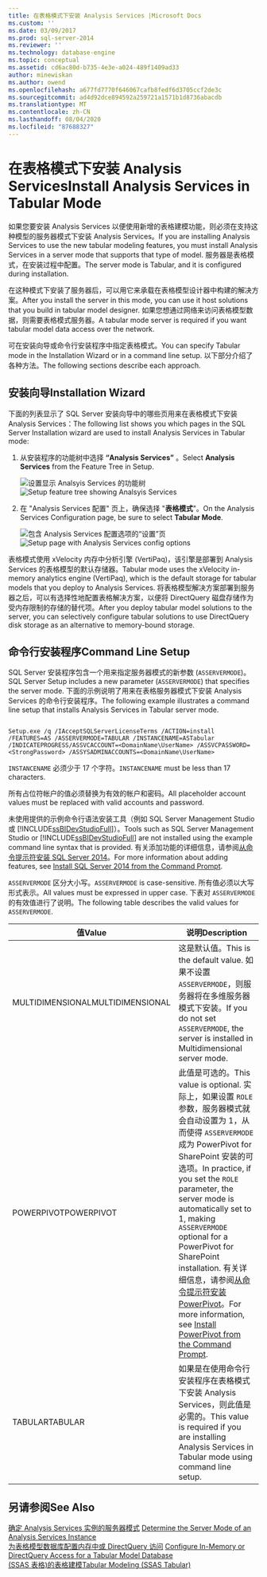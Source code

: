 ```yaml
---
title: 在表格模式下安装 Analysis Services |Microsoft Docs
ms.custom: ''
ms.date: 03/09/2017
ms.prod: sql-server-2014
ms.reviewer: ''
ms.technology: database-engine
ms.topic: conceptual
ms.assetid: cd6ac80d-b735-4e3e-a024-489f1409ad33
author: minewiskan
ms.author: owend
ms.openlocfilehash: a677fd7770f646067cafb8fedf6d3705ccf2de3c
ms.sourcegitcommit: ad4d92dce894592a259721a1571b1d8736abacdb
ms.translationtype: MT
ms.contentlocale: zh-CN
ms.lasthandoff: 08/04/2020
ms.locfileid: "87688327"
---
```

# <a name="install-analysis-services-in-tabular-mode"></a><span data-ttu-id="333e5-102">在表格模式下安装 Analysis Services</span><span class="sxs-lookup"><span data-stu-id="333e5-102">Install Analysis Services in Tabular Mode</span></span>
  <span data-ttu-id="333e5-103">如果您要安装 Analysis Services 以便使用新增的表格建模功能，则必须在支持这种模型的服务器模式下安装 Analysis Services。</span><span class="sxs-lookup"><span data-stu-id="333e5-103">If you are installing Analysis Services to use the new tabular modeling features, you must install Analysis Services in a server mode that supports that type of model.</span></span> <span data-ttu-id="333e5-104">服务器是表格模式，在安装过程中配置。</span><span class="sxs-lookup"><span data-stu-id="333e5-104">The server mode is Tabular, and it is configured during installation.</span></span>  
  
 <span data-ttu-id="333e5-105">在这种模式下安装了服务器后，可以用它来承载在表格模型设计器中构建的解决方案。</span><span class="sxs-lookup"><span data-stu-id="333e5-105">After you install the server in this mode, you can use it host solutions that you build in tabular model designer.</span></span> <span data-ttu-id="333e5-106">如果您想通过网络来访问表格模型数据，则需要表格模式服务器。</span><span class="sxs-lookup"><span data-stu-id="333e5-106">A tabular mode server is required if you want tabular model data access over the network.</span></span>  
  
 <span data-ttu-id="333e5-107">可在安装向导或命令行安装程序中指定表格模式。</span><span class="sxs-lookup"><span data-stu-id="333e5-107">You can specify Tabular mode in the Installation Wizard or in a command line setup.</span></span> <span data-ttu-id="333e5-108">以下部分介绍了各种方法。</span><span class="sxs-lookup"><span data-stu-id="333e5-108">The following sections describe each approach.</span></span>  
  
## <a name="installation-wizard"></a><span data-ttu-id="333e5-109">安装向导</span><span class="sxs-lookup"><span data-stu-id="333e5-109">Installation Wizard</span></span>  
 <span data-ttu-id="333e5-110">下面的列表显示了 SQL Server 安装向导中的哪些页用来在表格模式下安装 Analysis Services：</span><span class="sxs-lookup"><span data-stu-id="333e5-110">The following list shows you which pages in the SQL Server Installation wizard are used to install Analysis Services in Tabular mode:</span></span>  
  
1.  <span data-ttu-id="333e5-111">从安装程序的功能树中选择 **“Analysis Services”** 。</span><span class="sxs-lookup"><span data-stu-id="333e5-111">Select **Analysis Services** from the Feature Tree in Setup.</span></span>  
  
     <span data-ttu-id="333e5-112">![设置显示 Analsyis Services 的功能树](../../../sql-server/install/media/ssas-setupas.gif "设置显示 Analsyis Services 的功能树")</span><span class="sxs-lookup"><span data-stu-id="333e5-112">![Setup feature tree showing Analsyis Services](../../../sql-server/install/media/ssas-setupas.gif "Setup feature tree showing Analsyis Services")</span></span>  
  
2.  <span data-ttu-id="333e5-113">在 "Analysis Services 配置" 页上，确保选择 "**表格模式**"。</span><span class="sxs-lookup"><span data-stu-id="333e5-113">On the Analysis Services Configuration page, be sure to select **Tabular Mode**.</span></span>  
  
     <span data-ttu-id="333e5-114">![包含 Analysis Services 配置选项的“设置”页](../../../sql-server/install/media/ssas-setupasconfig.gif "包含 Analysis Services 配置选项的“设置”页")</span><span class="sxs-lookup"><span data-stu-id="333e5-114">![Setup page with Analysis Services config options](../../../sql-server/install/media/ssas-setupasconfig.gif "Setup page with Analysis Services config options")</span></span>  
  
 <span data-ttu-id="333e5-115">表格模式使用 xVelocity 内存中分析引擎 (VertiPaq)，该引擎是部署到 Analysis Services 的表格模型的默认存储器。</span><span class="sxs-lookup"><span data-stu-id="333e5-115">Tabular mode uses the xVelocity in-memory analytics engine (VertiPaq), which is the default storage for tabular models that you deploy to Analysis Services.</span></span> <span data-ttu-id="333e5-116">将表格模型解决方案部署到服务器之后，可以有选择性地配置表格解决方案，以便将 DirectQuery 磁盘存储作为受内存限制的存储的替代项。</span><span class="sxs-lookup"><span data-stu-id="333e5-116">After you deploy tabular model solutions to the server, you can selectively configure tabular solutions to use DirectQuery disk storage as an alternative to memory-bound storage.</span></span>  
  
## <a name="command-line-setup"></a><span data-ttu-id="333e5-117">命令行安装程序</span><span class="sxs-lookup"><span data-stu-id="333e5-117">Command Line Setup</span></span>  
 <span data-ttu-id="333e5-118">SQL Server 安装程序包含一个用来指定服务器模式的新参数 (`ASSERVERMODE`)。</span><span class="sxs-lookup"><span data-stu-id="333e5-118">SQL Server Setup includes a new parameter (`ASSERVERMODE`) that specifies the server mode.</span></span> <span data-ttu-id="333e5-119">下面的示例说明了用来在表格服务器模式下安装 Analysis Services 的命令行安装程序。</span><span class="sxs-lookup"><span data-stu-id="333e5-119">The following example illustrates a command line setup that installs Analysis Services in Tabular server mode.</span></span>  
  
```  
  
Setup.exe /q /IAcceptSQLServerLicenseTerms /ACTION=install /FEATURES=AS /ASSERVERMODE=TABULAR /INSTANCENAME=ASTabular /INDICATEPROGRESS/ASSVCACCOUNT=<DomainName\UserName> /ASSVCPASSWORD=<StrongPassword> /ASSYSADMINACCOUNTS=<DomainName\UserName>   
```  
  
 <span data-ttu-id="333e5-120">`INSTANCENAME` 必须少于 17 个字符。</span><span class="sxs-lookup"><span data-stu-id="333e5-120">`INSTANCENAME` must be less than 17 characters.</span></span>  
  
 <span data-ttu-id="333e5-121">所有占位符帐户的值必须替换为有效的帐户和密码。</span><span class="sxs-lookup"><span data-stu-id="333e5-121">All placeholder account values must be replaced with valid accounts and password.</span></span>  
  
 <span data-ttu-id="333e5-122">未使用提供的示例命令行语法安装工具（例如 SQL Server Management Studio 或 [!INCLUDE[ssBIDevStudioFull](../../../includes/ssbidevstudiofull-md.md)]）。</span><span class="sxs-lookup"><span data-stu-id="333e5-122">Tools such as SQL Server Management Studio or [!INCLUDE[ssBIDevStudioFull](../../../includes/ssbidevstudiofull-md.md)] are not installed using the example command line syntax that is provided.</span></span> <span data-ttu-id="333e5-123">有关添加功能的详细信息，请参阅[从命令提示符安装 SQL Server 2014](../../../database-engine/install-windows/install-sql-server-from-the-command-prompt.md)。</span><span class="sxs-lookup"><span data-stu-id="333e5-123">For more information about adding features, see [Install SQL Server 2014 from the Command Prompt](../../../database-engine/install-windows/install-sql-server-from-the-command-prompt.md).</span></span>  
  
 <span data-ttu-id="333e5-124">`ASSERVERMODE` 区分大小写。</span><span class="sxs-lookup"><span data-stu-id="333e5-124">`ASSERVERMODE` is case-sensitive.</span></span>  <span data-ttu-id="333e5-125">所有值必须以大写形式表示。</span><span class="sxs-lookup"><span data-stu-id="333e5-125">All values must be expressed in upper case.</span></span> <span data-ttu-id="333e5-126">下表对 `ASSERVERMODE` 的有效值进行了说明。</span><span class="sxs-lookup"><span data-stu-id="333e5-126">The following table describes the valid values for `ASSERVERMODE`.</span></span>  
  
|<span data-ttu-id="333e5-127">值</span><span class="sxs-lookup"><span data-stu-id="333e5-127">Value</span></span>|<span data-ttu-id="333e5-128">说明</span><span class="sxs-lookup"><span data-stu-id="333e5-128">Description</span></span>|  
|-----------|-----------------|  
|<span data-ttu-id="333e5-129">MULTIDIMENSIONAL</span><span class="sxs-lookup"><span data-stu-id="333e5-129">MULTIDIMENSIONAL</span></span>|<span data-ttu-id="333e5-130">这是默认值。</span><span class="sxs-lookup"><span data-stu-id="333e5-130">This is the default value.</span></span> <span data-ttu-id="333e5-131">如果不设置 `ASSERVERMODE`，则服务器将在多维服务器模式下安装。</span><span class="sxs-lookup"><span data-stu-id="333e5-131">If you do not set `ASSERVERMODE`, the server is installed in Multidimensional server mode.</span></span>|  
|<span data-ttu-id="333e5-132">POWERPIVOT</span><span class="sxs-lookup"><span data-stu-id="333e5-132">POWERPIVOT</span></span>|<span data-ttu-id="333e5-133">此值是可选的。</span><span class="sxs-lookup"><span data-stu-id="333e5-133">This value is optional.</span></span> <span data-ttu-id="333e5-134">实际上，如果设置 `ROLE` 参数，服务器模式就会自动设置为 1，从而使得 `ASSERVERMODE` 成为 PowerPivot for SharePoint 安装的可选项。</span><span class="sxs-lookup"><span data-stu-id="333e5-134">In practice, if you set the `ROLE` parameter, the server mode is automatically set to 1, making `ASSERVERMODE` optional for a PowerPivot for SharePoint installation.</span></span> <span data-ttu-id="333e5-135">有关详细信息，请参阅[从命令提示符安装 PowerPivot](../../../sql-server/install/install-powerpivot-from-the-command-prompt.md)。</span><span class="sxs-lookup"><span data-stu-id="333e5-135">For more information, see [Install PowerPivot from the Command Prompt](../../../sql-server/install/install-powerpivot-from-the-command-prompt.md).</span></span>|  
|<span data-ttu-id="333e5-136">TABULAR</span><span class="sxs-lookup"><span data-stu-id="333e5-136">TABULAR</span></span>|<span data-ttu-id="333e5-137">如果是在使用命令行安装程序在表格模式下安装 Analysis Services，则此值是必需的。</span><span class="sxs-lookup"><span data-stu-id="333e5-137">This value is required if you are installing Analysis Services in Tabular mode using command line setup.</span></span>|  
  
## <a name="see-also"></a><span data-ttu-id="333e5-138">另请参阅</span><span class="sxs-lookup"><span data-stu-id="333e5-138">See Also</span></span>  
 <span data-ttu-id="333e5-139">[确定 Analysis Services 实例的服务器模式](../determine-the-server-mode-of-an-analysis-services-instance.md) </span><span class="sxs-lookup"><span data-stu-id="333e5-139">[Determine the Server Mode of an Analysis Services Instance](../determine-the-server-mode-of-an-analysis-services-instance.md) </span></span>  
 <span data-ttu-id="333e5-140">[为表格模型数据库配置内存中或 DirectQuery 访问](../../tabular-models/enable-directquery-mode-in-ssms.md) </span><span class="sxs-lookup"><span data-stu-id="333e5-140">[Configure In-Memory or DirectQuery Access for a Tabular Model Database](../../tabular-models/enable-directquery-mode-in-ssms.md) </span></span>  
 [<span data-ttu-id="333e5-141">&#40;SSAS 表格&#41;的表格建模</span><span class="sxs-lookup"><span data-stu-id="333e5-141">Tabular Modeling &#40;SSAS Tabular&#41;</span></span>](../../tabular-models/tabular-models-ssas.md)  
  
  
